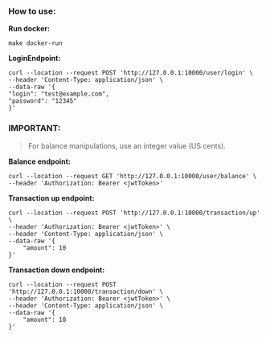 ### How to use:

**Run docker:**

```make docker-run```

**LoginEndpoint:**

```
curl --location --request POST 'http://127.0.0.1:10000/user/login' \
--header 'Content-Type: application/json' \
--data-raw '{
"login": "test@example.com",
"password": "12345"
}'
```
### IMPORTANT:

> For balance manipulations, use an integer value (US cents).


**Balance endpoint:**

```
curl --location --request GET 'http://127.0.0.1:10000/user/balance' \
--header 'Authorization: Bearer <jwtToken>'
```

**Transaction up endpoint:**

```
curl --location --request POST 'http://127.0.0.1:10000/transaction/up' \
--header 'Authorization: Bearer <jwtToken>' \
--header 'Content-Type: application/json' \
--data-raw '{
    "amount": 10
}'
```

**Transaction down endpoint:**

```
curl --location --request POST 'http://127.0.0.1:10000/transaction/down' \
--header 'Authorization: Bearer <jwtToken>' \
--header 'Content-Type: application/json' \
--data-raw '{
    "amount": 10
}'
```
